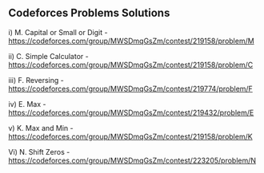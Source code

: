 ## Codeforces Problems Solutions

i) M. Capital or Small or Digit - https://codeforces.com/group/MWSDmqGsZm/contest/219158/problem/M

ii) C. Simple Calculator - https://codeforces.com/group/MWSDmqGsZm/contest/219158/problem/C

iii) F. Reversing - https://codeforces.com/group/MWSDmqGsZm/contest/219774/problem/F

iv) E. Max - https://codeforces.com/group/MWSDmqGsZm/contest/219432/problem/E

v) K. Max and Min - https://codeforces.com/group/MWSDmqGsZm/contest/219158/problem/K

Vi) N. Shift Zeros - https://codeforces.com/group/MWSDmqGsZm/contest/223205/problem/N
